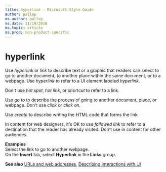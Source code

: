 ```yaml
---
title: hyperlink - Microsoft Style Guide
author: pallep
ms.author: pallep
ms.date: 11/19/2016
ms.topic: article
ms.prod: non-product-specific
---
```


# hyperlink

Use *hyperlink* or *link* to
describe text or a graphic that readers can select to go to another
document, to another place within the same document, or to a webpage.
Use *hyperlink* to refer to a UI element labeled *hyperlink*.

Don't use *hot spot*, *hot link*, or *shortcut* to refer to a link.

Use *go to* to describe the process of going to another document, place, or webpage. Don't use *click* or *click on.*

Use *create* to describe writing the HTML code that forms the link.

In content for web designers, it's OK to use *followed link* to refer to a destination that the reader has already visited. Don't use in content for other audiences.

**Examples**  
Select the link to go to another webpage.   
On the **Insert** tab, select **Hyperlink** in the **Links** group.  

**See also** [URLs and web addresses](/style-guide/urls-web-addresses), [Describing interactions with UI](/style-guide/procedures-instructions/describing-interactions-with-ui)
